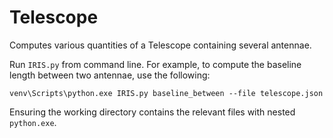 # Telescope
Computes various quantities of a Telescope containing several antennae.

Run ```IRIS.py``` from command line.
For example, to compute the baseline length between two antennae, use the following:

```venv\Scripts\python.exe IRIS.py baseline_between --file telescope.json```

Ensuring the working directory contains the relevant files with nested ```python.exe```.
